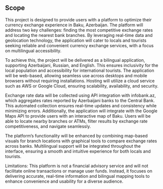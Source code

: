 ## Scope

This project is designed to provide users with a platform to optimize their currency exchange experience in Baku, Azerbaijan. The platform will address two key challenges: finding the most competitive exchange rates and locating the nearest bank branches. By leveraging real-time data and geolocation technology, the application will cater to locals and tourists seeking reliable and convenient currency exchange services, with a focus on multilingual accessibility.

To achieve this, the project will be delivered as a bilingual application, supporting Azerbaijani, Russian, and English. This ensures inclusivity for the local population and accessibility for international tourists. The application will be web-based, allowing seamless use across desktops and mobile browsers without requiring installations. Hosting will utilize a cloud service such as AWS or Google Cloud, ensuring scalability, availability, and security.

Exchange rate data will be collected using API integration with infobank.az, which aggregates rates reported by Azerbaijani banks to the Central Bank. This automated collection ensures real-time updates and consistency while minimizing errors. Additionally, the application will integrate with the Google Maps API to provide users with an interactive map of Baku. Users will be able to locate nearby branches or ATMs, filter results by exchange rate competitiveness, and navigate seamlessly.

The platform’s functionality will be enhanced by combining map-based visuals for branch locations with graphical tools to compare exchange rates across banks. Multilingual support will be integrated throughout the interface, ensuring a smooth and intuitive experience for both locals and tourists.

Limitations:
This platform is not a financial advisory service and will not facilitate online transactions or manage user funds. Instead, it focuses on delivering accurate, real-time information and bilingual mapping tools to enhance convenience and usability for a diverse audience.